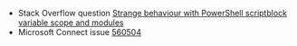 
[1]: http://stackoverflow.com/q/2193410/323582
[2]: https://connect.microsoft.com/PowerShell/feedback/details/560504

- Stack Overflow question [Strange behaviour with PowerShell scriptblock variable scope and modules][1]
- Microsoft Connect issue [560504][2]
